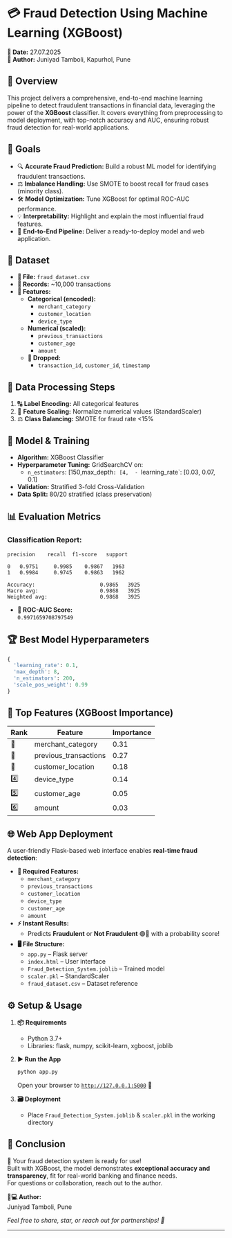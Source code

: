 # 💳 Fraud Detection Using Machine Learning (XGBoost)

**📅 Date:** 27.07.2025  
**👤 Author:** Juniyad Tamboli, Kapurhol, Pune

## 🌟 Overview

This project delivers a comprehensive, end-to-end machine learning pipeline to detect fraudulent transactions in financial data, leveraging the power of the **XGBoost** classifier. It covers everything from preprocessing to model deployment, with top-notch accuracy and AUC, ensuring robust fraud detection for real-world applications.

## 🎯 Goals

- 🔍 **Accurate Fraud Prediction:** Build a robust ML model for identifying fraudulent transactions.
- ⚖️ **Imbalance Handling:** Use SMOTE to boost recall for fraud cases (minority class).
- 🛠️ **Model Optimization:** Tune XGBoost for optimal ROC-AUC performance.
- 💡 **Interpretability:** Highlight and explain the most influential fraud features.
- 🚀 **End-to-End Pipeline:** Deliver a ready-to-deploy model and web application.

## 📂 Dataset

- **📄 File:** `fraud_dataset.csv`
- **🔢 Records:** ~10,000 transactions
- **🧩 Features:**
  - **Categorical (encoded):**  
    - `merchant_category`
    - `customer_location`
    - `device_type`
  - **Numerical (scaled):**  
    - `previous_transactions`
    - `customer_age`
    - `amount`
  - **🚫 Dropped:**  
    - `transaction_id`, `customer_id`, `timestamp`

## 🧹 Data Processing Steps

1. 🔠 **Label Encoding:** All categorical features
2. 📏 **Feature Scaling:** Normalize numerical values (StandardScaler)
3. ⚖️ **Class Balancing:** SMOTE for fraud rate <15%

## 🤖 Model & Training

- **Algorithm:** XGBoost Classifier
- **Hyperparameter Tuning:** GridSearchCV on:
  - `n_estimators`: [150,max_depth`: [4,  - `learning_rate`: [0.03, 0.07, 0.1]
- **Validation:** Stratified 3-fold Cross-Validation
- **Data Split:** 80/20 stratified (class preservation)

## 📊 Evaluation Metrics

### **Classification Report:**
```
precision    recall  f1-score   support

0   0.9751     0.9985    0.9867   1963
1   0.9984     0.9745    0.9863   1962

Accuracy:                     0.9865   3925
Macro avg:                    0.9868   3925
Weighted avg:                 0.9868   3925
```

- **🏅 ROC-AUC Score:**  
  `0.9971659708797549`

## 🏆 Best Model Hyperparameters

```python
{
  'learning_rate': 0.1,
  'max_depth': 8,
  'n_estimators': 200,
  'scale_pos_weight': 0.99
}
```

## 🔑 Top Features (XGBoost Importance)

| Rank | Feature                | Importance |
|------|------------------------|------------|
| 🥇   | merchant_category      | 0.31       |
| 🥈   | previous_transactions  | 0.27       |
| 🥉   | customer_location      | 0.18       |
| 4️⃣   | device_type            | 0.14       |
| 5️⃣   | customer_age           | 0.05       |
| 6️⃣   | amount                 | 0.03       |

## 🌐 Web App Deployment

A user-friendly Flask-based web interface enables **real-time fraud detection**:

- **🔑 Required Features:**
  - `merchant_category`
  - `previous_transactions`
  - `customer_location`
  - `device_type`
  - `customer_age`
  - `amount`
- **⚡ Instant Results:**
  - Predicts **Fraudulent** or **Not Fraudulent** 🟢🔴 with a probability score!
- **🖥️ File Structure:**
  - `app.py` – Flask server
  - `index.html` – User interface
  - `Fraud_Detection_System.joblib` – Trained model
  - `scaler.pkl` – StandardScaler
  - `fraud_dataset.csv` – Dataset reference

## ⚙️ Setup & Usage

1. **📦 Requirements**
    - Python 3.7+
    - Libraries: flask, numpy, scikit-learn, xgboost, joblib

2. **▶️ Run the App**
    ```bash
    python app.py
    ```
    Open your browser to [`http://127.0.0.1:5000`](http://127.0.0.1:5000) 🚀

3. **🗃️ Deployment**
    - Place `Fraud_Detection_System.joblib` & `scaler.pkl` in the working directory

## 🏁 Conclusion

🎉 Your fraud detection system is ready for use!  
Built with XGBoost, the model demonstrates **exceptional accuracy and transparency**, fit for real-world banking and finance needs.  
For questions or collaboration, reach out to the author.

**👨💻 Author:**  
Juniyad Tamboli, Pune

*Feel free to share, star, or reach out for partnerships! 🚀*

---
